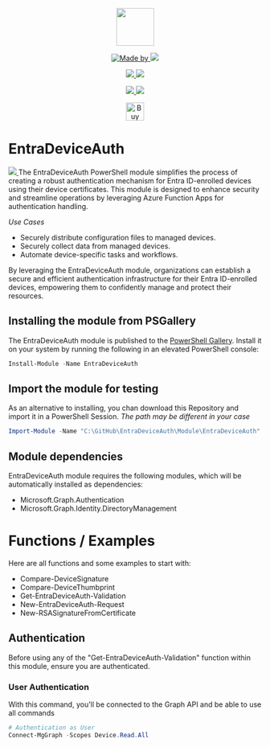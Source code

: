 <p align="center">
    <a href="https://scloud.work" alt="Florian Salzmann | scloud"></a>
            <img src="https://scloud.work/wp-content/uploads/EntraDeviceAuth-Icon.png" width="75" height="75" /></a>
</p>
<p align="center">
    <a href="https://www.linkedin.com/in/fsalzmann/">
        <img alt="Made by" src="https://img.shields.io/static/v1?label=made%20by&message=Florian%20Salzmann&color=04D361">
    </a>
    <a href="https://x.com/FlorianSLZ" alt="X / Twitter">
    	<img src="https://img.shields.io/twitter/follow/FlorianSLZ.svg?style=social"/>
    </a>
</p>
<p align="center">
    <a href="https://www.powershellgallery.com/packages/EntraDeviceAuth/" alt="PowerShell Gallery Version">
        <img src="https://img.shields.io/powershellgallery/v/EntraDeviceAuth.svg" />
    </a>
    <a href="https://www.powershellgallery.com/packages/EntraDeviceAuth/" alt="PS Gallery Downloads">
        <img src="https://img.shields.io/powershellgallery/dt/EntraDeviceAuth.svg" />
    </a>
</p>
<p align="center">
    <a href="https://raw.githubusercontent.com/FlorianSLZ/EntraDeviceAuth/master/LICENSE" alt="GitHub License">
        <img src="https://img.shields.io/github/license/FlorianSLZ/EntraDeviceAuth.svg" />
    </a>
    <a href="https://github.com/FlorianSLZ/EntraDeviceAuth/graphs/contributors" alt="GitHub Contributors">
        <img src="https://img.shields.io/github/contributors/FlorianSLZ/EntraDeviceAuth.svg"/>
    </a>
</p>

<p align="center">
    <a href='https://buymeacoffee.com/scloud' target='_blank'><img height='36' style='border:0px;height:36px;' src='https://cdn.ko-fi.com/cdn/kofi1.png?v=3' border='0' alt='Buy Me a Glass of wine' /></a>
</p>

# EntraDeviceAuth
<a href="https://www.powershellgallery.com/packages/EntraDeviceAuth/" alt="PowerShell Gallery Version">
    <img src="https://img.shields.io/powershellgallery/v/EntraDeviceAuth.svg" />
</a>
The EntraDeviceAuth PowerShell module simplifies the process of creating a robust authentication mechanism for Entra ID-enrolled devices using their device certificates. This module is designed to enhance security and streamline operations by leveraging Azure Function Apps for authentication handling.

*Use Cases*

- Securely distribute configuration files to managed devices.
- Securely collect data from managed devices.
- Automate device-specific tasks and workflows.
  
By leveraging the EntraDeviceAuth module, organizations can establish a secure and efficient authentication infrastructure for their Entra ID-enrolled devices, empowering them to confidently manage and protect their resources.

## Installing the module from PSGallery

The EntraDeviceAuth module is published to the [PowerShell Gallery](https://www.powershellgallery.com/packages/EntraDeviceAuth). 
Install it on your system by running the following in an elevated PowerShell console:
```PowerShell
Install-Module -Name EntraDeviceAuth
```

## Import the module for testing

As an alternative to installing, you chan download this Repository and import it in a PowerShell Session. 
*The path may be different in your case*
```PowerShell
Import-Module -Name "C:\GitHub\EntraDeviceAuth\Module\EntraDeviceAuth" -Verbose -Force
```

## Module dependencies

EntraDeviceAuth module requires the following modules, which will be automatically installed as dependencies:
- Microsoft.Graph.Authentication
- Microsoft.Graph.Identity.DirectoryManagement

# Functions / Examples

Here are all functions and some examples to start with:

- Compare-DeviceSignature
- Compare-DeviceThumbprint
- Get-EntraDeviceAuth-Validation
- New-EntraDeviceAuth-Request
- New-RSASignatureFromCertificate


## Authentication
Before using any of the "Get-EntraDeviceAuth-Validation" function within this module, ensure you are authenticated. 

### User Authentication
With this command, you'll be connected to the Graph API and be able to use all commands
```PowerShell
# Authentication as User
Connect-MgGraph -Scopes Device.Read.All

```

